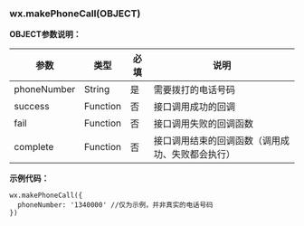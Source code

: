 <!-- https://developers.weixin.qq.com/miniprogram/dev/api/phonecall.html -->

### wx.makePhoneCall(OBJECT)

**OBJECT参数说明：**

  参数          |  类型       |  必填 |  说明                       
----------------|-------------|-------|-----------------------------
  phoneNumber   |  String     |  是   |  需要拨打的电话号码         
  success       |  Function   |  否   |  接口调用成功的回调         
  fail          |  Function   |  否   |  接口调用失败的回调函数     
  complete      |  Function   |  否   |接口调用结束的回调函数（调用成功、失败都会执行）

**示例代码：**

    wx.makePhoneCall({
      phoneNumber: '1340000' //仅为示例，并非真实的电话号码
    })
